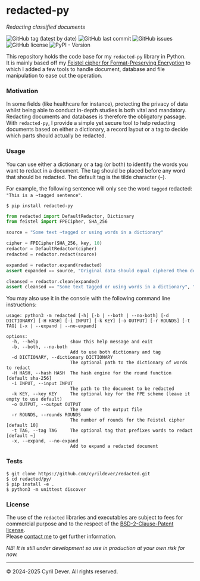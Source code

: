 # redacted-py
_Redacting classified documents_

![GitHub tag (latest by date)](https://img.shields.io/github/v/tag/cyrildever/redacted)
![GitHub last commit](https://img.shields.io/github/last-commit/cyrildever/redacted)
![GitHub issues](https://img.shields.io/github/issues/cyrildever/redacted)
![GitHub license](https://img.shields.io/github/license/cyrildever/redacted)
![PyPI - Version](https://img.shields.io/pypi/v/redacted-py)

This repository holds the code base for my `redacted-py` library in Python. \
It is mainly based off my [Feistel cipher for Format-Preserving Encryption](https://github.com/cyrildever/feistel-py) to which I added a few tools to handle document, database and file manipulation to ease out the operation.

### Motivation

In some fields (like healthcare for instance), protecting the privacy of data whilst being able to conduct in-depth studies is both vital and mandatory. Redacting documents and databases is therefore the obligatory passage.
With `redacted-py`, I provide a simple yet secure tool to help redacting documents based on either a dictionary, a record layout or a tag to decide which parts should actually be redacted.


### Usage

You can use either a dictionary or a tag (or both) to identify the words you want to redact in a document.
The tag should be placed before any word that should be redacted. The default tag is the tilde character (`~`).

For example, the following sentence will only see the word `tagged` redacted: `"This is a ~tagged sentence"`.

```console
$ pip install redacted-py
```

```python
from redacted import DefaultRedactor, Dictionary
from feistel import FPECipher, SHA_256

source = "Some text ~tagged or using words in a dictionary"

cipher = FPECipher(SHA_256, key, 10)
redactor = DefaultRedactor(cipher)
redacted = redactor.redact(source)

expanded = redactor.expand(redacted)
assert expanded == source, "Original data should equal ciphered then deciphered data"

cleansed = redactor.clean(expanded)
assert cleansed == "Some text tagged or using words in a dictionary", "Cleaning should remove any tag mark"
```

You may also use it in the console with the following command line instructions:
```
usage: python3 -m redacted [-h] [-b | --both | --no-both] [-d DICTIONARY] [-H HASH] [-i INPUT] [-k KEY] [-o OUTPUT] [-r ROUNDS] [-t TAG] [-x | --expand | --no-expand]

options:
  -h, --help            show this help message and exit
  -b, --both, --no-both
                        Add to use both dictionary and tag
  -d DICTIONARY, --dictionary DICTIONARY
                        The optional path to the dictionary of words to redact
  -H HASH, --hash HASH  The hash engine for the round function [default sha-256]
  -i INPUT, --input INPUT
                        The path to the document to be redacted
  -k KEY, --key KEY     The optional key for the FPE scheme (leave it empty to use default)
  -o OUTPUT, --output OUTPUT
                        The name of the output file
  -r ROUNDS, --rounds ROUNDS
                        The number of rounds for the Feistel cipher [default 10]
  -t TAG, --tag TAG     The optional tag that prefixes words to redact [default ~]
  -x, --expand, --no-expand
                        Add to expand a redacted document
```


### Tests

```console
$ git clone https://github.com/cyrildever/redacted.git
$ cd redacted/py/
$ pip install -e .
$ python3 -m unittest discover
```


### License

The use of the `redacted` libraries and executables are subject to fees for commercial purpose and to the respect of the [BSD-2-Clause-Patent license](LICENSE). \
Please [contact me](mailto:cdever@pep-s.com) to get further information.

_NB: It is still under development so use in production at your own risk for now._


<hr />
&copy; 2024-2025 Cyril Dever. All rights reserved.